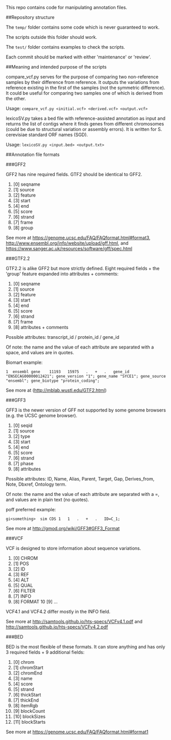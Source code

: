 This repo contains code for manipulating annotation files.

##Repository structure

The `temp/` folder contains some code which is never guaranteed to work.

The scripts outside this folder should work.

The `test/` folder contains examples to check the scripts.

Each commit should be marked with either 'maintenance' or 'review'.

##Meaning and intended purpose of the scripts

compare_vcf.py serves for the purpose of comparing two non-reference samples by their difference from reference. It outputs the variations from reference existing in the first of the samples (not the symmetric difference). It could be useful for comparing two samples one of which is derived from the other.

Usage: `compare_vcf.py <initial.vcf> <derived.vcf> <output.vcf>`

lexicoSV.py takes a bed file with reference-assisted annotation as input and returns the list of contigs where it finds genes from different chromosomes (could be due to structural variation or assembly errors).
It is written for S. cerevisiae standard ORF names (SGD). 

Usage: `lexicoSV.py <input.bed> <output.txt>`


##Annotation file formats

###GFF2

GFF2 has nine required fields. GTF2 should be identical to GFF2. 

1. [0] seqname
2. [1] source
3. [2] feature
4. [3] start
5. [4] end
6. [5] score
7. [6] strand
8. [7] frame
9. [8] group

See more at https://genome.ucsc.edu/FAQ/FAQformat.html#format3, http://www.ensembl.org/info/website/upload/gff.html, and https://www.sanger.ac.uk/resources/software/gff/spec.html


###GTF2.2

GTF2.2 is alike GFF2 but more strictly defined. Eight required fields + the 'group' feature expanded into attributes + comments:


1. [0] seqname 
2. [1] source 
2. [2] feature
4. [3] start 
5. [4] end
6. [5] score
7. [6] strand
8. [7] frame
9. [8] attributes + comments

Possible attributes: transcript_id / protein_id / gene_id

Of note: the name and the value of each attribute are separated with a space, and values are in quotes.


Biomart example:

`1	ensembl	gene	11193	15975	.	+	.	gene_id "ENSECAG00000012421"; gene_version "1"; gene_name "SYCE1"; gene_source "ensembl"; gene_biotype "protein_coding";`

See more at (http://mblab.wustl.edu/GTF2.html)


###GFF3

GFF3 is the newer version of GFF not supported by some genome browsers (e.g. the UCSC genome browser). 

1. [0] seqid
2. [1] source
3. [2] type
4. [3] start
5. [4] end
6. [5] score
7. [6] strand
8. [7] phase
9. [8] attributes

Possible attributes: ID, Name, Alias, Parent, Target, Gap, Derives_from, Note, Dbxref, Ontology term.

Of note: the name and the value of each attribute are separated with a =, and values are in plain text (no quotes).

poff preferred example:

`gi<something>	sim	CDS	1	1	.	+	.	ID=C_1;`

See more at http://gmod.org/wiki/GFF3#GFF3_Format


###VCF

VCF is designed to store information about sequence variations. 

1. [0] CHROM
2. [1] POS 
3. [2] ID 
4. [3] REF 
5. [4] ALT 
6. [5] QUAL 
7. [6] FILTER 
8. [7] INFO 
9. [8] FORMAT 
10 [9] <sample1>
...

VCF4.1 and VCF4.2 differ mostly in the INFO field.

See more at http://samtools.github.io/hts-specs/VCFv4.1.pdf and http://samtools.github.io/hts-specs/VCFv4.2.pdf

###BED

BED is the most flexible of these formats. It can store anything and has only 3 required fields + 9 additional fields:

1. [0] chrom
2. [1] chromStart
3. [2] chromEnd
4. [3] name
5. [4] score
6. [5] strand
7. [6] thickStart
8. [7] thickEnd
9. [8] itemRgb
10. [9] blockCount
11. [10] blockSizes
12. [11] blockStarts


See more at https://genome.ucsc.edu/FAQ/FAQformat.html#format1